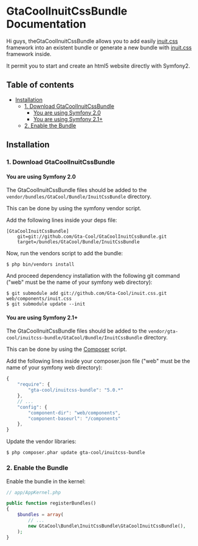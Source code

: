 GtaCoolInuitCssBundle Documentation
===================================

Hi guys, theGtaCoolInuitCssBundle allows you to add easily [inuit.css](https://github.com/csswizardry/inuit.css/) framework into an existent bundle or generate a new bundle with [inuit.css](https://github.com/csswizardry/inuit.css/) framework inside.

It permit you to start and create an html5 website directly with Symfony2.

<a name="toc"></a>
## Table of contents

  * [Installation](#installation)
    * [1. Download GtaCoolInuitCssBundle](#installation-download)
      * [You are using Symfony 2.0](#installation-symfony2.0)
      * [You are using Symfony 2.1+](#installation-symfony2.1)
    * [2. Enable the Bundle](#installation-enable)

<a name="installation"></a>
## Installation ##

<a name="installation-download"></a>
### 1. Download GtaCoolInuitCssBundle

<a name="installation-symfony2.0"></a>
#### You are using Symfony 2.0
The GtaCoolInuitCssBundle files should be added to the `vendor/bundles/GtaCool/Bundle/InuitCssBundle` directory.

This can be done by using the symfony vendor script.

Add the following lines inside your deps file:

    [GtaCoolInuitCssBundle]
        git=git://github.com/Gta-Cool/GtaCoolInuitCssBundle.git
        target=/bundles/GtaCool/Bundle/InuitCssBundle

Now, run the vendors script to add the bundle:

    $ php bin/vendors install

And proceed dependency installation with the following git command ("web" must be the name of your symfony web directory):

    $ git submodule add git://github.com/Gta-Cool/inuit.css.git web/components/inuit.css
    $ git submodule update --init

<a name="installation-symfony2.1"></a>
#### You are using Symfony 2.1+
The GtaCoolInuitCssBundle files should be added to the `vendor/gta-cool/inuitcss-bundle/GtaCool/Bundle/InuitCssBundle` directory.

This can be done by using the [Composer](http://getcomposer.org/) script.

Add the following lines inside your composer.json file ("web" must be the name of your symfony web directory):

```javascript
{
    "require": {
        "gta-cool/inuitcss-bundle": "5.0.*"
    },
    // ...
    "config": {
        "component-dir": "web/components",
        "component-baseurl": "/components"
    },
}
```

Update the vendor libraries:

    $ php composer.phar update gta-cool/inuitcss-bundle

<a name="installation-enable"></a>
### 2. Enable the Bundle
Enable the bundle in the kernel:

```php
// app/AppKernel.php

public function registerBundles()
{
	$bundles = array(
		// ...
		new GtaCool\Bundle\InuitCssBundle\GtaCoolInuitCssBundle(),
	);
}
```
